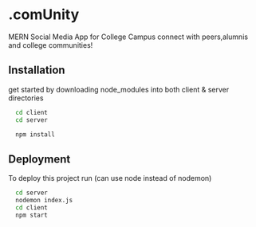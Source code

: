 # .comUnity
MERN Social Media App for College Campus
connect with peers,alumnis and college communities!
## Installation

get started by downloading node_modules into both client & server directories

```bash
  cd client
  cd server
```
```bash
  npm install
```
## Deployment

To deploy this project run (can use node instead of nodemon)

```bash
  cd server
  nodemon index.js
  cd client 
  npm start
```

